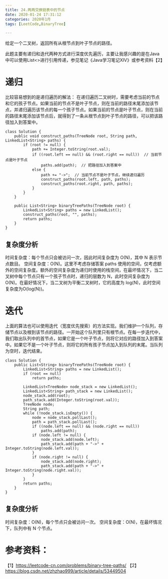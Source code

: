 ```yaml
---
title: 24.两两交换链表中的节点
date: 2020-01-24 17:31:12
categories: 2020年1月
tags: [LeetCode,BinaryTree]

---
```


给定一个二叉树，返回所有从根节点到叶子节点的路径。

<!-- more -->

此题主要有递归和迭代两种方式进行深度优先遍历，主要让我感兴趣的是在Java中可以使用List<>进行引用传递，参见笔记《Java学习笔记XIV》或参考资料【2】

# 递归
比较容易想到的是递归遍历的解法：
在递归遍历二叉树时，需要考虑当前的节点和它的孩子节点。如果当前的节点不是叶子节点，则在当前的路径末尾添加该节点，并递归遍历该节点的每一个孩子节点。如果当前的节点是叶子节点，则在当前的路径末尾添加该节点后，就得到了一条从根节点到叶子节点的路径，可以把该路径加入到答案中。

    class Solution {
        public void construct_paths(TreeNode root, String path, LinkedList<String> paths) {
            if (root != null) {
                path += Integer.toString(root.val);
                if ((root.left == null) && (root.right == null))  // 当前节点是叶子节点
                    paths.add(path);  // 把路径加入到答案中
                else {
                    path += "->";  // 当前节点不是叶子节点，继续递归遍历
                    construct_paths(root.left, path, paths);
                    construct_paths(root.right, path, paths);
                }
            }
        }

        public List<String> binaryTreePaths(TreeNode root) {
            LinkedList<String> paths = new LinkedList();
            construct_paths(root, "", paths);
            return paths;
        }
    }
## 复杂度分析

时间复杂度：每个节点只会被访问一次，因此时间复杂度为 O(N)，其中 N 表示节点数目。
空间复杂度：O(N)。这里不考虑存储答案 paths 使用的空间，仅考虑额外的空间复杂度。额外的空间复杂度为递归时使用的栈空间，在最坏情况下，当二叉树中每个节点只有一个孩子节点时，递归的层数为 N，此时空间复杂度为 O(N)。在最好情况下，当二叉树为平衡二叉树时，它的高度为 log(N)，此时空间复杂度为O(log(N))。
# 迭代

上面的算法也可以使用迭代（宽度优先搜索）的方法实现。我们维护一个队列，存储节点以及根到该节点的路径。一开始这个队列里只有根节点。在每一步迭代中，我们取出队列中的首节点，如果它是一个叶子节点，则将它对应的路径加入到答案中。如果它不是一个叶子节点，则将它的所有孩子节点加入到队列的末尾。当队列为空时，迭代结束。

    class Solution {
        public List<String> binaryTreePaths(TreeNode root) {
            LinkedList<String> paths = new LinkedList();
            if (root == null)
                return paths;

            LinkedList<TreeNode> node_stack = new LinkedList();
            LinkedList<String> path_stack = new LinkedList();
            node_stack.add(root);
            path_stack.add(Integer.toString(root.val));
            TreeNode node;
            String path;
            while (!node_stack.isEmpty()) {
                node = node_stack.pollLast();
                path = path_stack.pollLast();
                if ((node.left == null) && (node.right == null))
                    paths.add(path);
                if (node.left != null) {
                    node_stack.add(node.left);
                    path_stack.add(path + "->" + Integer.toString(node.left.val));
                }
                if (node.right != null) {
                    node_stack.add(node.right);
                    path_stack.add(path + "->" + Integer.toString(node.right.val));
                }
            }
            return paths;
        }
    }

## 复杂度分析

时间复杂度：O(N)，每个节点只会被访问一次。
空间复杂度：O(N)，在最坏情况下，队列中有 N 个节点。

# 参考资料：
【1】https://leetcode-cn.com/problems/binary-tree-paths/
【2】https://blog.csdn.net/zhzhao999/article/details/53449504
